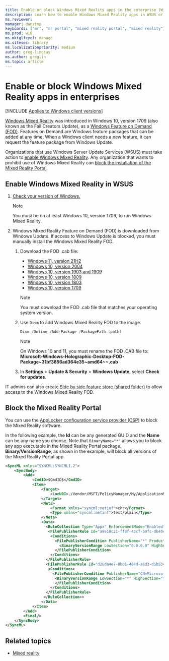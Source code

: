 ```yaml
---
title: Enable or block Windows Mixed Reality apps in the enterprise (Windows 10/11)
description: Learn how to enable Windows Mixed Reality apps in WSUS or block the Windows Mixed Reality portal in enterprises.
ms.reviewer: 
manager: dansimp
keyboards: ["mr", "mr portal", "mixed reality portal", "mixed reality"]
ms.prod: w10
ms.mktglfcycl: manage
ms.sitesec: library
ms.localizationpriority: medium
author: greg-lindsay
ms.author: greglin
ms.topic: article
---
```


# Enable or block Windows Mixed Reality apps in enterprises

[!INCLUDE [Applies to Windows client versions](./includes/applies-to-windows-client-versions.md)]


[Windows Mixed Reality](https://blogs.windows.com/windowsexperience/2017/10/03/the-era-of-windows-mixed-reality-begins-october-17/) was introduced in Windows 10, version 1709 (also known as the Fall Creators Update), as a [Windows Feature on Demand (FOD)](/windows-hardware/manufacture/desktop/features-on-demand-v2--capabilities). Features on Demand are Windows feature packages that can be added at any time. When a Windows client needs a new feature, it can request the feature package from Windows Update.

Organizations that use Windows Server Update Services (WSUS) must take action to [enable Windows Mixed Reality](#enable-windows-mixed-reality-in-wsus). Any organization that wants to prohibit use of Windows Mixed Reality can [block the installation of the Mixed Reality Portal](#block-the-mixed-reality-portal).

## Enable Windows Mixed Reality in WSUS

1. [Check your version of Windows.](https://support.microsoft.com/help/13443/windows-which-operating-system)

   >[!NOTE]
   >You must be on at least Windows 10, version 1709, to run Windows Mixed Reality.

2. Windows Mixed Reality Feature on Demand (FOD) is downloaded from Windows Update. If access to Windows Update is blocked, you must manually install the Windows Mixed Reality FOD.

   1. Download the FOD .cab file:

        - [Windows 11, version 21H2](https://software-download.microsoft.com/download/sg/Microsoft-Windows-Holographic-Desktop-FOD-Package~31bf3856ad364e35~amd_64~~.cab)
        - [Windows 10, version 2004](https://software-download.microsoft.com/download/pr/6cf73b63/Microsoft-Windows-Holographic-Desktop-FOD-Package~31bf3856ad364e35~amd64~~.cab)
        - [Windows 10, version 1903 and 1909](https://software-download.microsoft.com/download/pr/Microsoft-Windows-Holographic-Desktop-FOD-Package-31bf3856ad364e35-amd64.cab)
        - [Windows 10, version 1809](https://software-download.microsoft.com/download/pr/microsoft-windows-holographic-desktop-fod-package31bf3856ad364e35amd64_1.cab)
        - [Windows 10, version 1803](https://download.microsoft.com/download/9/9/3/9934B163-FA01-4108-A38A-851B4ACD1244/Microsoft-Windows-Holographic-Desktop-FOD-Package~31bf3856ad364e35~amd64~~.cab)
        - [Windows 10, version 1709](https://download.microsoft.com/download/6/F/8/6F816172-AC7D-4F45-B967-D573FB450CB7/Microsoft-Windows-Holographic-Desktop-FOD-Package.cab)

        > [!NOTE]
        > You must download the FOD .cab file that matches your operating system version.

   1. Use `Dism` to add Windows Mixed Reality FOD to the image.

        ```powershell
        Dism /Online /Add-Package /PackagePath:(path)
        ```
      
        > [!NOTE]
        > On Windows 10 and 11, you must rename the FOD .CAB file to: **Microsoft-Windows-Holographic-Desktop-FOD-Package~31bf3856ad364e35~amd64~~.cab**

   1. In **Settings** > **Update & Security** > **Windows Update**, select **Check for updates**.


IT admins can also create [Side by side feature store (shared folder)](/previous-versions/windows/it-pro/windows-server-2012-R2-and-2012/jj127275(v=ws.11)) to allow access to the Windows Mixed Reality FOD.

## Block the Mixed Reality Portal

You can use the [AppLocker configuration service provider (CSP)](/windows/client-management/mdm/applocker-csp) to block the Mixed Reality software.

In the following example, the **Id** can be any generated GUID and the **Name** can be any name you choose. Note that `BinaryName="*"` allows you to block any app executable in the Mixed Reality Portal package. **Binary/VersionRange**, as shown in the example, will block all versions of the Mixed Reality Portal app.

```xml
<SyncML xmlns="SYNCML:SYNCML1.2">
    <SyncBody>
        <Add>
            <CmdID>$CmdID$</CmdID>
            <Item>
                <Target>
                    <LocURI>./Vendor/MSFT/PolicyManager/My/ApplicationManagement/ApplicationRestrictions</LocURI>
                </Target>
                <Meta>
                    <Format xmlns="syncml:metinf">chr</Format>
                    <Type xmlns="syncml:metinf">text/plain</Type>
                </Meta>
                <Data>
                  <RuleCollection Type="Appx" EnforcementMode="Enabled">
                   <FilePublisherRule Id="a9e18c21-ff8f-43cf-b9fc-db40eed693ba" Name="(Default Rule) All signed packaged apps" Description="Allows members of the Everyone group to run packaged apps that are signed." UserOrGroupSid="S-1-1-0" Action="Allow">
                    <Conditions>
                      <FilePublisherCondition PublisherName="*" ProductName="*" BinaryName="*">
                        <BinaryVersionRange LowSection="0.0.0.0" HighSection="*" />
                      </FilePublisherCondition>
                    </Conditions>
                  </FilePublisherRule>
                  <FilePublisherRule Id="d26da4e7-0b01-484d-a8d3-d5b5341b2d55" Name="Block Mixed Reality Portal" Description="" UserOrGroupSid="S-1-1-0" Action="Deny">
                   <Conditions>
                     <FilePublisherCondition PublisherName="CN=Microsoft Windows, O=Microsoft Corporation, L=Redmond, S=Washington, C=US" ProductName="Microsoft.Windows.HolographicFirstRun" BinaryName="*">
                      <BinaryVersionRange LowSection="*" HighSection="*" />
                      </FilePublisherCondition>
                    </Conditions>
                  </FilePublisherRule>
                 </RuleCollection>>
                </Data>
            </Item>
        </Add>
        <Final/>
    </SyncBody>
</SyncML>
```


## Related topics

- [Mixed reality](https://developer.microsoft.com/windows/mixed-reality/mixed_reality)
